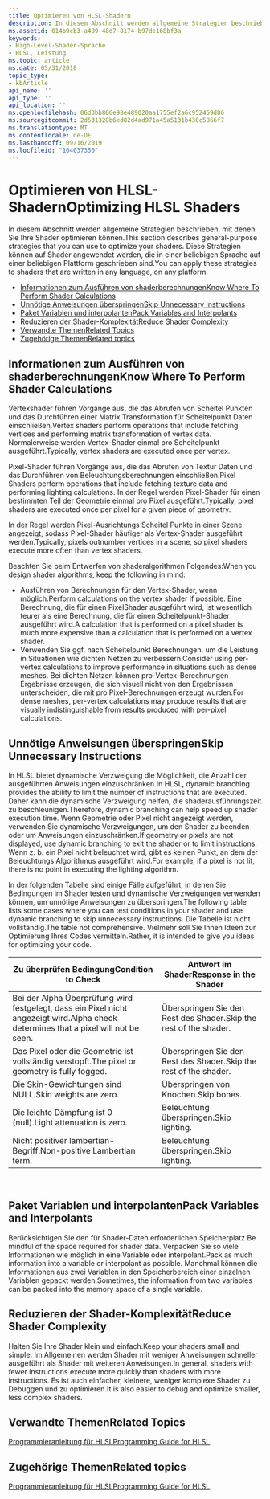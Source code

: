 ```yaml
---
title: Optimieren von HLSL-Shadern
description: In diesem Abschnitt werden allgemeine Strategien beschrieben, mit denen Sie Ihre Shader optimieren können. Diese Strategien können auf Shader angewendet werden, die in einer beliebigen Sprache auf einer beliebigen Plattform geschrieben sind.
ms.assetid: 014b9cb3-a489-48d7-8174-b97de168bf3a
keywords:
- High-Level-Shader-Sprache
- HLSL, Leistung
ms.topic: article
ms.date: 05/31/2018
topic_type:
- kbArticle
api_name: ''
api_type: ''
api_location: ''
ms.openlocfilehash: 06d3bb806e98e489020aa1755ef2a6c952459d86
ms.sourcegitcommit: 2d531328b6ed82d4ad971a45a5131b430c5866f7
ms.translationtype: MT
ms.contentlocale: de-DE
ms.lasthandoff: 09/16/2019
ms.locfileid: "104037350"
---
```

# <a name="optimizing-hlsl-shaders"></a><span data-ttu-id="6d160-106">Optimieren von HLSL-Shadern</span><span class="sxs-lookup"><span data-stu-id="6d160-106">Optimizing HLSL Shaders</span></span>

<span data-ttu-id="6d160-107">In diesem Abschnitt werden allgemeine Strategien beschrieben, mit denen Sie Ihre Shader optimieren können.</span><span class="sxs-lookup"><span data-stu-id="6d160-107">This section describes general-purpose strategies that you can use to optimize your shaders.</span></span> <span data-ttu-id="6d160-108">Diese Strategien können auf Shader angewendet werden, die in einer beliebigen Sprache auf einer beliebigen Plattform geschrieben sind.</span><span class="sxs-lookup"><span data-stu-id="6d160-108">You can apply these strategies to shaders that are written in any language, on any platform.</span></span>

-   [<span data-ttu-id="6d160-109">Informationen zum Ausführen von shaderberechnungen</span><span class="sxs-lookup"><span data-stu-id="6d160-109">Know Where To Perform Shader Calculations</span></span>](#know-where-to-perform-shader-calculations)
-   [<span data-ttu-id="6d160-110">Unnötige Anweisungen überspringen</span><span class="sxs-lookup"><span data-stu-id="6d160-110">Skip Unnecessary Instructions</span></span>](#skip-unnecessary-instructions)
-   [<span data-ttu-id="6d160-111">Paket Variablen und interpolanten</span><span class="sxs-lookup"><span data-stu-id="6d160-111">Pack Variables and Interpolants</span></span>](#pack-variables-and-interpolants)
-   [<span data-ttu-id="6d160-112">Reduzieren der Shader-Komplexität</span><span class="sxs-lookup"><span data-stu-id="6d160-112">Reduce Shader Complexity</span></span>](#reduce-shader-complexity)
-   [<span data-ttu-id="6d160-113">Verwandte Themen</span><span class="sxs-lookup"><span data-stu-id="6d160-113">Related Topics</span></span>](#related-topics)
-   [<span data-ttu-id="6d160-114">Zugehörige Themen</span><span class="sxs-lookup"><span data-stu-id="6d160-114">Related topics</span></span>](#related-topics)

## <a name="know-where-to-perform-shader-calculations"></a><span data-ttu-id="6d160-115">Informationen zum Ausführen von shaderberechnungen</span><span class="sxs-lookup"><span data-stu-id="6d160-115">Know Where To Perform Shader Calculations</span></span>

<span data-ttu-id="6d160-116">Vertexshader führen Vorgänge aus, die das Abrufen von Scheitel Punkten und das Durchführen einer Matrix Transformation für Scheitelpunkt Daten einschließen.</span><span class="sxs-lookup"><span data-stu-id="6d160-116">Vertex shaders perform operations that include fetching vertices and performing matrix transformation of vertex data.</span></span> <span data-ttu-id="6d160-117">Normalerweise werden Vertex-Shader einmal pro Scheitelpunkt ausgeführt.</span><span class="sxs-lookup"><span data-stu-id="6d160-117">Typically, vertex shaders are executed once per vertex.</span></span>

<span data-ttu-id="6d160-118">Pixel-Shader führen Vorgänge aus, die das Abrufen von Textur Daten und das Durchführen von Beleuchtungsberechnungen einschließen.</span><span class="sxs-lookup"><span data-stu-id="6d160-118">Pixel Shaders perform operations that include fetching texture data and performing lighting calculations.</span></span> <span data-ttu-id="6d160-119">In der Regel werden Pixel-Shader für einen bestimmten Teil der Geometrie einmal pro Pixel ausgeführt.</span><span class="sxs-lookup"><span data-stu-id="6d160-119">Typically, pixel shaders are executed once per pixel for a given piece of geometry.</span></span>

<span data-ttu-id="6d160-120">In der Regel werden Pixel-Ausrichtungs Scheitel Punkte in einer Szene angezeigt, sodass Pixel-Shader häufiger als Vertex-Shader ausgeführt werden.</span><span class="sxs-lookup"><span data-stu-id="6d160-120">Typically, pixels outnumber vertices in a scene, so pixel shaders execute more often than vertex shaders.</span></span>

<span data-ttu-id="6d160-121">Beachten Sie beim Entwerfen von shaderalgorithmen Folgendes:</span><span class="sxs-lookup"><span data-stu-id="6d160-121">When you design shader algorithms, keep the following in mind:</span></span>

-   <span data-ttu-id="6d160-122">Ausführen von Berechnungen für den Vertex-Shader, wenn möglich.</span><span class="sxs-lookup"><span data-stu-id="6d160-122">Perform calculations on the vertex shader if possible.</span></span> <span data-ttu-id="6d160-123">Eine Berechnung, die für einen PixelShader ausgeführt wird, ist wesentlich teurer als eine Berechnung, die für einen Scheitelpunkt-Shader ausgeführt wird.</span><span class="sxs-lookup"><span data-stu-id="6d160-123">A calculation that is performed on a pixel shader is much more expensive than a calculation that is performed on a vertex shader.</span></span>
-   <span data-ttu-id="6d160-124">Verwenden Sie ggf. nach Scheitelpunkt Berechnungen, um die Leistung in Situationen wie dichten Netzen zu verbessern.</span><span class="sxs-lookup"><span data-stu-id="6d160-124">Consider using per-vertex calculations to improve performance in situations such as dense meshes.</span></span> <span data-ttu-id="6d160-125">Bei dichten Netzen können pro-Vertex-Berechnungen Ergebnisse erzeugen, die sich visuell nicht von den Ergebnissen unterscheiden, die mit pro Pixel-Berechnungen erzeugt wurden.</span><span class="sxs-lookup"><span data-stu-id="6d160-125">For dense meshes, per-vertex calculations may produce results that are visually indistinguishable from results produced with per-pixel calculations.</span></span>

## <a name="skip-unnecessary-instructions"></a><span data-ttu-id="6d160-126">Unnötige Anweisungen überspringen</span><span class="sxs-lookup"><span data-stu-id="6d160-126">Skip Unnecessary Instructions</span></span>

<span data-ttu-id="6d160-127">In HLSL bietet dynamische Verzweigung die Möglichkeit, die Anzahl der ausgeführten Anweisungen einzuschränken.</span><span class="sxs-lookup"><span data-stu-id="6d160-127">In HLSL, dynamic branching provides the ability to limit the number of instructions that are executed.</span></span> <span data-ttu-id="6d160-128">Daher kann die dynamische Verzweigung helfen, die shaderausführungszeit zu beschleunigen.</span><span class="sxs-lookup"><span data-stu-id="6d160-128">Therefore, dynamic branching can help speed up shader execution time.</span></span> <span data-ttu-id="6d160-129">Wenn Geometrie oder Pixel nicht angezeigt werden, verwenden Sie dynamische Verzweigungen, um den Shader zu beenden oder um Anweisungen einzuschränken.</span><span class="sxs-lookup"><span data-stu-id="6d160-129">If geometry or pixels are not displayed, use dynamic branching to exit the shader or to limit instructions.</span></span> <span data-ttu-id="6d160-130">Wenn z. b. ein Pixel nicht beleuchtet wird, gibt es keinen Punkt, an dem der Beleuchtungs Algorithmus ausgeführt wird.</span><span class="sxs-lookup"><span data-stu-id="6d160-130">For example, if a pixel is not lit, there is no point in executing the lighting algorithm.</span></span>

<span data-ttu-id="6d160-131">In der folgenden Tabelle sind einige Fälle aufgeführt, in denen Sie Bedingungen im Shader testen und dynamische Verzweigungen verwenden können, um unnötige Anweisungen zu überspringen.</span><span class="sxs-lookup"><span data-stu-id="6d160-131">The following table lists some cases where you can test conditions in your shader and use dynamic branching to skip unnecessary instructions.</span></span> <span data-ttu-id="6d160-132">Die Tabelle ist nicht vollständig.</span><span class="sxs-lookup"><span data-stu-id="6d160-132">The table not comprehensive.</span></span> <span data-ttu-id="6d160-133">Vielmehr soll Sie Ihnen Ideen zur Optimierung Ihres Codes vermitteln.</span><span class="sxs-lookup"><span data-stu-id="6d160-133">Rather, it is intended to give you ideas for optimizing your code.</span></span>



| <span data-ttu-id="6d160-134">Zu überprüfen Bedingung</span><span class="sxs-lookup"><span data-stu-id="6d160-134">Condition to Check</span></span>                                    | <span data-ttu-id="6d160-135">Antwort im Shader</span><span class="sxs-lookup"><span data-stu-id="6d160-135">Response in the Shader</span></span>       |
|-------------------------------------------------------|------------------------------|
| <span data-ttu-id="6d160-136">Bei der Alpha Überprüfung wird festgelegt, dass ein Pixel nicht angezeigt wird.</span><span class="sxs-lookup"><span data-stu-id="6d160-136">Alpha check determines that a pixel will not be seen.</span></span> | <span data-ttu-id="6d160-137">Überspringen Sie den Rest des Shader.</span><span class="sxs-lookup"><span data-stu-id="6d160-137">Skip the rest of the shader.</span></span> |
| <span data-ttu-id="6d160-138">Das Pixel oder die Geometrie ist vollständig verstopft.</span><span class="sxs-lookup"><span data-stu-id="6d160-138">The pixel or geometry is fully fogged.</span></span>                | <span data-ttu-id="6d160-139">Überspringen Sie den Rest des Shader.</span><span class="sxs-lookup"><span data-stu-id="6d160-139">Skip the rest of the shader.</span></span> |
| <span data-ttu-id="6d160-140">Die Skin-Gewichtungen sind NULL.</span><span class="sxs-lookup"><span data-stu-id="6d160-140">Skin weights are zero.</span></span>                                | <span data-ttu-id="6d160-141">Überspringen von Knochen.</span><span class="sxs-lookup"><span data-stu-id="6d160-141">Skip bones.</span></span>                  |
| <span data-ttu-id="6d160-142">Die leichte Dämpfung ist 0 (null).</span><span class="sxs-lookup"><span data-stu-id="6d160-142">Light attenuation is zero.</span></span>                            | <span data-ttu-id="6d160-143">Beleuchtung überspringen.</span><span class="sxs-lookup"><span data-stu-id="6d160-143">Skip lighting.</span></span>               |
| <span data-ttu-id="6d160-144">Nicht positiver lambertian-Begriff.</span><span class="sxs-lookup"><span data-stu-id="6d160-144">Non-positive Lambertian term.</span></span>                         | <span data-ttu-id="6d160-145">Beleuchtung überspringen.</span><span class="sxs-lookup"><span data-stu-id="6d160-145">Skip lighting.</span></span>               |



 

## <a name="pack-variables-and-interpolants"></a><span data-ttu-id="6d160-146">Paket Variablen und interpolanten</span><span class="sxs-lookup"><span data-stu-id="6d160-146">Pack Variables and Interpolants</span></span>

<span data-ttu-id="6d160-147">Berücksichtigen Sie den für Shader-Daten erforderlichen Speicherplatz.</span><span class="sxs-lookup"><span data-stu-id="6d160-147">Be mindful of the space required for shader data.</span></span> <span data-ttu-id="6d160-148">Verpacken Sie so viele Informationen wie möglich in eine Variable oder interpolant.</span><span class="sxs-lookup"><span data-stu-id="6d160-148">Pack as much information into a variable or interpolant as possible.</span></span> <span data-ttu-id="6d160-149">Manchmal können die Informationen aus zwei Variablen in den Speicherbereich einer einzelnen Variablen gepackt werden.</span><span class="sxs-lookup"><span data-stu-id="6d160-149">Sometimes, the information from two variables can be packed into the memory space of a single variable.</span></span>

## <a name="reduce-shader-complexity"></a><span data-ttu-id="6d160-150">Reduzieren der Shader-Komplexität</span><span class="sxs-lookup"><span data-stu-id="6d160-150">Reduce Shader Complexity</span></span>

<span data-ttu-id="6d160-151">Halten Sie Ihre Shader klein und einfach.</span><span class="sxs-lookup"><span data-stu-id="6d160-151">Keep your shaders small and simple.</span></span> <span data-ttu-id="6d160-152">Im Allgemeinen werden Shader mit weniger Anweisungen schneller ausgeführt als Shader mit weiteren Anweisungen.</span><span class="sxs-lookup"><span data-stu-id="6d160-152">In general, shaders with fewer instructions execute more quickly than shaders with more instructions.</span></span> <span data-ttu-id="6d160-153">Es ist auch einfacher, kleinere, weniger komplexe Shader zu Debuggen und zu optimieren.</span><span class="sxs-lookup"><span data-stu-id="6d160-153">It is also easier to debug and optimize smaller, less complex shaders.</span></span>

## <a name="related-topics"></a><span data-ttu-id="6d160-154">Verwandte Themen</span><span class="sxs-lookup"><span data-stu-id="6d160-154">Related Topics</span></span>

[<span data-ttu-id="6d160-155">Programmieranleitung für HLSL</span><span class="sxs-lookup"><span data-stu-id="6d160-155">Programming Guide for HLSL</span></span>](dx-graphics-hlsl-pguide.md)


## <a name="related-topics"></a><span data-ttu-id="6d160-156">Zugehörige Themen</span><span class="sxs-lookup"><span data-stu-id="6d160-156">Related topics</span></span>

<dl> <dt>

[<span data-ttu-id="6d160-157">Programmieranleitung für HLSL</span><span class="sxs-lookup"><span data-stu-id="6d160-157">Programming Guide for HLSL</span></span>](dx-graphics-hlsl-pguide.md)
</dt> </dl>

 

 




